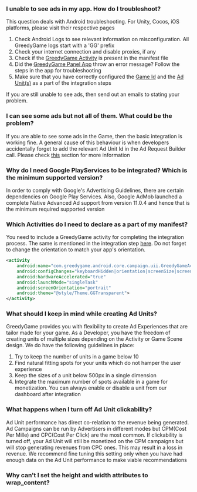 ### **I unable to see ads in my app. How do I troubleshoot?**
This question deals with Android troubleshooting. For Unity, Cocos, iOS platforms, please visit their respective pages

1. Check Android Logs to see relevant information on misconfiguration. All GreedyGame logs start with a 'GG' prefix
2. Check your internet connection and disable proxies, if any  
3. Check if the [GreedyGame Activity](/android/#update-your-androidmanifestxml) is present in the manifest file  
4. Did the [GreedyGame Panel App](https://play.google.com/store/apps/details?id=com.greedygame.androididfinder) throw an error message? Follow the steps in the app for troubleshooting
5. Make sure that you have correctly configured the [Game Id](/android/#creating-game-id) and the [Ad Unit(s)](/android/#creating-ad-units) as a part of the integration steps

If you are still unable to see ads, then send out an emails to <Insert Support Email here> stating your problem.

### **I can see some ads but not all of them. What could be the problem?**
If you are able to see some ads in the Game, then the basic integration is working fine. A general cause of this behaviour is when developers accidentally forget to add the relevant Ad Unit Id in the Ad Request Builder call. Please check [this](/android-advanced/#initializing-greedygameads) section for more information

### **Why do I need Google PlayServices to be integrated? Which is the minimum supported version?**
In order to comply with Google's Advertising Guidelines, there are certain dependencies on Google Play Services. Also, Google AdMob launched a complete Native Advanced Ad support from version 11.0.4 and hence that is the minimum required supported version

### **Which Activities do I need to declare as a part of my manifest?**
You need to include a GreedyGame activity for completing the integration process. The same is mentioned in the integration step [here](/android/#update-your-androidmanifestxml). Do not forget to change the orientation to match your app's orientation. 
```xml hl_lines="6"
<activity
    android:name="com.greedygame.android.core.campaign.uii.GreedyGameActivity"
    android:configChanges="keyboardHidden|orientation|screenSize|screenLayout|layoutDirection"
    android:hardwareAccelerated="true"
    android:launchMode="singleTask"
    android:screenOrientation="portrait"
    android:theme="@style/Theme.GGTransparent">
</activity>
```

### **What should I keep in mind while creating Ad Units?**
GreedyGame provides you with flexibility to create Ad Experiences that are tailor made for your game. As a Developer, you have the freedom of creating units of multiple sizes depending on the Activity or Game Scene design. We do have the following guidelines in place:  

1. Try to keep the number of units in a game below 10  
2. Find natural fitting spots for your units which do not hamper the user experience  
3. Keep the sizes of a unit below 500px in a single dimension  
4. Integrate the maximum number of spots available in a game for monetization. You can always enable or disable a unit from our dashboard after integration  

### **What happens when I turn off Ad Unit clickability?**
Ad Unit performance has direct co-relation to the revenue being generated. Ad Campaigns can be run by Advertisers in different modes but CPM(Cost Per Mille) and CPC(Cost Per Click) are the most common. If clickability is turned off, your Ad Unit will still be monetized on the CPM campaigns but will stop generating revenues from CPC ones. This may result in a loss in revenue. We recommend fine tuning this setting only when you have had enough data on the Ad Unit performance to make viable recommendations


### **Why can't I set the height and width attributes to wrap_content?**
